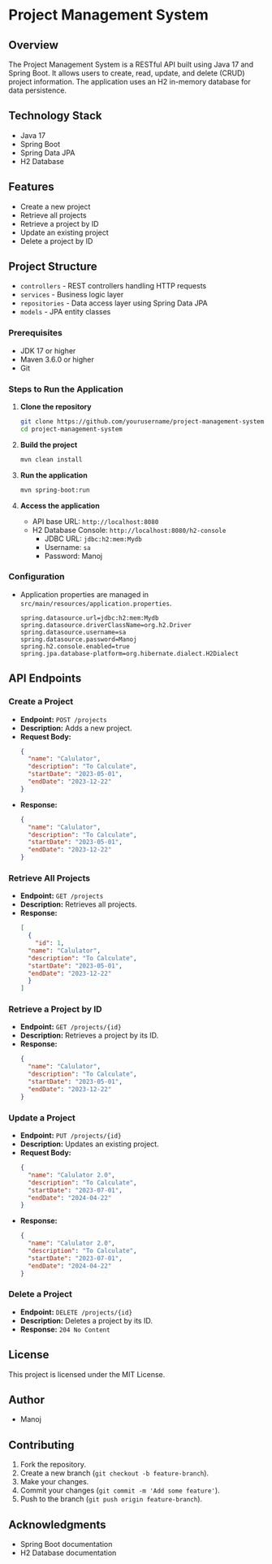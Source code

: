 # Project Management System

## Overview
The Project Management System is a RESTful API built using Java 17 and Spring Boot. It allows users to create, read, update, and delete (CRUD) project information. The application uses an H2 in-memory database for data persistence.

## Technology Stack
- Java 17
- Spring Boot
- Spring Data JPA
- H2 Database

## Features
- Create a new project
- Retrieve all projects
- Retrieve a project by ID
- Update an existing project
- Delete a project by ID

## Project Structure
- `controllers` - REST controllers handling HTTP requests
- `services` - Business logic layer
- `repositories` - Data access layer using Spring Data JPA
- `models` - JPA entity classes

### Prerequisites
- JDK 17 or higher
- Maven 3.6.0 or higher
- Git

### Steps to Run the Application

1. **Clone the repository**
    ```sh
    git clone https://github.com/yourusername/project-management-system.git
    cd project-management-system
    ```

2. **Build the project**
    ```sh
    mvn clean install
    ```

3. **Run the application**
    ```sh
    mvn spring-boot:run
    ```

4. **Access the application**
    - API base URL: `http://localhost:8080`
    - H2 Database Console: `http://localhost:8080/h2-console`
        - JDBC URL: `jdbc:h2:mem:Mydb`
        - Username: `sa`
        - Password: Manoj

### Configuration
- Application properties are managed in `src/main/resources/application.properties`.
    ```properties
    spring.datasource.url=jdbc:h2:mem:Mydb
    spring.datasource.driverClassName=org.h2.Driver
    spring.datasource.username=sa
    spring.datasource.password=Manoj
    spring.h2.console.enabled=true
    spring.jpa.database-platform=org.hibernate.dialect.H2Dialect
    ```

## API Endpoints

### Create a Project
- **Endpoint:** `POST /projects`
- **Description:** Adds a new project.
- **Request Body:**
    ```json
    {
      "name": "Calulator",
      "description": "To Calculate",
      "startDate": "2023-05-01",
      "endDate": "2023-12-22"
    }
    ```
- **Response:**
    ```json
    {
      "name": "Calulator",
      "description": "To Calculate",
      "startDate": "2023-05-01",
      "endDate": "2023-12-22"
    }
    ```

### Retrieve All Projects
- **Endpoint:** `GET /projects`
- **Description:** Retrieves all projects.
- **Response:**
    ```json
    [
      {
        "id": 1,
      "name": "Calulator",
      "description": "To Calculate",
      "startDate": "2023-05-01",
      "endDate": "2023-12-22"
      }
    ]
    ```

### Retrieve a Project by ID
- **Endpoint:** `GET /projects/{id}`
- **Description:** Retrieves a project by its ID.
- **Response:**
    ```json
   {
      "name": "Calulator",
      "description": "To Calculate",
      "startDate": "2023-05-01",
      "endDate": "2023-12-22"
    }
    ```

### Update a Project
- **Endpoint:** `PUT /projects/{id}`
- **Description:** Updates an existing project.
- **Request Body:**
    ```json
    {
      "name": "Calulator 2.0",
      "description": "To Calculate",
      "startDate": "2023-07-01",
      "endDate": "2024-04-22"
    }
    ```
- **Response:**
    ```json
   {
      "name": "Calulator 2.0",
      "description": "To Calculate",
      "startDate": "2023-07-01",
      "endDate": "2024-04-22"
    }
    ```

### Delete a Project
- **Endpoint:** `DELETE /projects/{id}`
- **Description:** Deletes a project by its ID.
- **Response:** `204 No Content`




## License
This project is licensed under the MIT License.

## Author
- Manoj

## Contributing
1. Fork the repository.
2. Create a new branch (`git checkout -b feature-branch`).
3. Make your changes.
4. Commit your changes (`git commit -m 'Add some feature'`).
5. Push to the branch (`git push origin feature-branch`).

## Acknowledgments
- Spring Boot documentation
- H2 Database documentation
